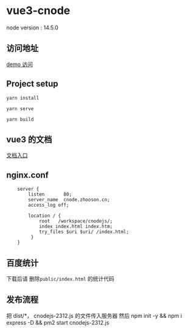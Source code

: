 # vue3-cnode

node version : 14.5.0

## 访问地址

[demo 访问](http://cnode.zhooson.cn/#/index)

## Project setup

```
yarn install

yarn serve

yarn build
```

## vue3 的文档

[文档入口](https://www.vue3js.cn/docs/zh/)

## nginx.conf

```
    server {
        listen       80;
        server_name  cnode.zhooson.cn;
        access_log off;

        location / {
            root   /workspace/cnodejs/;
            index index.html index.htm;
		    try_files $uri $uri/ /index.html;
         }
    }

```

## 百度统计

下载后请 删除`public/index.html` 的统计代码


## 发布流程
把 dist/*， cnodejs-2312.js 的文件传入服务器
然后 npm init -y && npm i express -D && pm2 start cnodejs-2312.js
